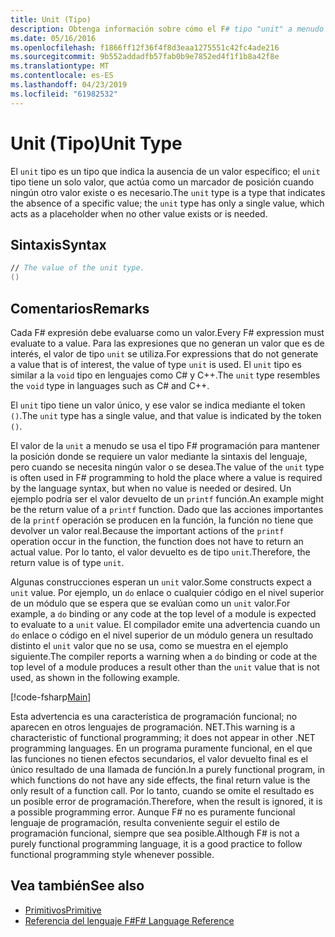 ```yaml
---
title: Unit (Tipo)
description: Obtenga información sobre cómo el F# tipo "unit" a menudo se usa para contener el lugar donde se requiere un valor mediante la sintaxis del lenguaje cuando se necesita ningún valor o se desea.
ms.date: 05/16/2016
ms.openlocfilehash: f1866ff12f36f4f8d3eaa1275551c42fc4ade216
ms.sourcegitcommit: 9b552addadfb57fab0b9e7852ed4f1f1b8a42f8e
ms.translationtype: MT
ms.contentlocale: es-ES
ms.lasthandoff: 04/23/2019
ms.locfileid: "61982532"
---
```

# <a name="unit-type"></a><span data-ttu-id="afd06-103">Unit (Tipo)</span><span class="sxs-lookup"><span data-stu-id="afd06-103">Unit Type</span></span>

<span data-ttu-id="afd06-104">El `unit` tipo es un tipo que indica la ausencia de un valor específico; el `unit` tipo tiene un solo valor, que actúa como un marcador de posición cuando ningún otro valor existe o es necesario.</span><span class="sxs-lookup"><span data-stu-id="afd06-104">The `unit` type is a type that indicates the absence of a specific value; the `unit` type has only a single value, which acts as a placeholder when no other value exists or is needed.</span></span>

## <a name="syntax"></a><span data-ttu-id="afd06-105">Sintaxis</span><span class="sxs-lookup"><span data-stu-id="afd06-105">Syntax</span></span>

```fsharp
// The value of the unit type.
()
```

## <a name="remarks"></a><span data-ttu-id="afd06-106">Comentarios</span><span class="sxs-lookup"><span data-stu-id="afd06-106">Remarks</span></span>

<span data-ttu-id="afd06-107">Cada F# expresión debe evaluarse como un valor.</span><span class="sxs-lookup"><span data-stu-id="afd06-107">Every F# expression must evaluate to a value.</span></span> <span data-ttu-id="afd06-108">Para las expresiones que no generan un valor que es de interés, el valor de tipo `unit` se utiliza.</span><span class="sxs-lookup"><span data-stu-id="afd06-108">For expressions that do not generate a value that is of interest, the value of type `unit` is used.</span></span> <span data-ttu-id="afd06-109">El `unit` tipo es similar a la `void` tipo en lenguajes como C# y C++.</span><span class="sxs-lookup"><span data-stu-id="afd06-109">The `unit` type resembles the `void` type in languages such as C# and C++.</span></span>

<span data-ttu-id="afd06-110">El `unit` tipo tiene un valor único, y ese valor se indica mediante el token `()`.</span><span class="sxs-lookup"><span data-stu-id="afd06-110">The `unit` type has a single value, and that value is indicated by the token `()`.</span></span>

<span data-ttu-id="afd06-111">El valor de la `unit` a menudo se usa el tipo F# programación para mantener la posición donde se requiere un valor mediante la sintaxis del lenguaje, pero cuando se necesita ningún valor o se desea.</span><span class="sxs-lookup"><span data-stu-id="afd06-111">The value of the `unit` type is often used in F# programming to hold the place where a value is required by the language syntax, but when no value is needed or desired.</span></span> <span data-ttu-id="afd06-112">Un ejemplo podría ser el valor devuelto de un `printf` función.</span><span class="sxs-lookup"><span data-stu-id="afd06-112">An example might be the return value of a `printf` function.</span></span> <span data-ttu-id="afd06-113">Dado que las acciones importantes de la `printf` operación se producen en la función, la función no tiene que devolver un valor real.</span><span class="sxs-lookup"><span data-stu-id="afd06-113">Because the important actions of the `printf` operation occur in the function, the function does not have to return an actual value.</span></span> <span data-ttu-id="afd06-114">Por lo tanto, el valor devuelto es de tipo `unit`.</span><span class="sxs-lookup"><span data-stu-id="afd06-114">Therefore, the return value is of type `unit`.</span></span>

<span data-ttu-id="afd06-115">Algunas construcciones esperan un `unit` valor.</span><span class="sxs-lookup"><span data-stu-id="afd06-115">Some constructs expect a `unit` value.</span></span> <span data-ttu-id="afd06-116">Por ejemplo, un `do` enlace o cualquier código en el nivel superior de un módulo que se espera que se evalúan como un `unit` valor.</span><span class="sxs-lookup"><span data-stu-id="afd06-116">For example, a `do` binding or any code at the top level of a module is expected to evaluate to a `unit` value.</span></span> <span data-ttu-id="afd06-117">El compilador emite una advertencia cuando un `do` enlace o código en el nivel superior de un módulo genera un resultado distinto el `unit` valor que no se usa, como se muestra en el ejemplo siguiente.</span><span class="sxs-lookup"><span data-stu-id="afd06-117">The compiler reports a warning when a `do` binding or code at the top level of a module produces a result other than the `unit` value that is not used, as shown in the following example.</span></span>

[!code-fsharp[Main](../../../samples/snippets/fsharp/lang-ref-1/snippet901.fs)]

<span data-ttu-id="afd06-118">Esta advertencia es una característica de programación funcional; no aparecen en otros lenguajes de programación. NET.</span><span class="sxs-lookup"><span data-stu-id="afd06-118">This warning is a characteristic of functional programming; it does not appear in other .NET programming languages.</span></span> <span data-ttu-id="afd06-119">En un programa puramente funcional, en el que las funciones no tienen efectos secundarios, el valor devuelto final es el único resultado de una llamada de función.</span><span class="sxs-lookup"><span data-stu-id="afd06-119">In a purely functional program, in which functions do not have any side effects, the final return value is the only result of a function call.</span></span> <span data-ttu-id="afd06-120">Por lo tanto, cuando se omite el resultado es un posible error de programación.</span><span class="sxs-lookup"><span data-stu-id="afd06-120">Therefore, when the result is ignored, it is a possible programming error.</span></span> <span data-ttu-id="afd06-121">Aunque F# no es puramente funcional lenguaje de programación, resulta conveniente seguir el estilo de programación funcional, siempre que sea posible.</span><span class="sxs-lookup"><span data-stu-id="afd06-121">Although F# is not a purely functional programming language, it is a good practice to follow functional programming style whenever possible.</span></span>

## <a name="see-also"></a><span data-ttu-id="afd06-122">Vea también</span><span class="sxs-lookup"><span data-stu-id="afd06-122">See also</span></span>

- [<span data-ttu-id="afd06-123">Primitivos</span><span class="sxs-lookup"><span data-stu-id="afd06-123">Primitive</span></span>](primitive-types.md)
- [<span data-ttu-id="afd06-124">Referencia del lenguaje F#</span><span class="sxs-lookup"><span data-stu-id="afd06-124">F# Language Reference</span></span>](index.md)